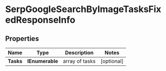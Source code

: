 # SerpGoogleSearchByImageTasksFixedResponseInfo


## Properties

| Name | Type | Description | Notes |
|------------ | ------------- | ------------- | -------------|
**Tasks** | **IEnumerable<SerpGoogleSearchByImageTasksFixedTaskInfo>** | array of tasks |[optional]|